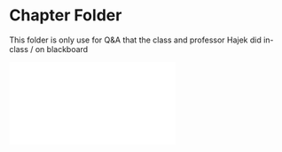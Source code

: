 # Chapter Folder

This folder is only use for Q&A that the class and professor Hajek did in-class / on blackboard

![Chapter 1](chapter-1.md)